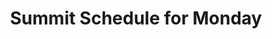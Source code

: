 ---
layout       : blocks/page-component
component    : schedule/summit-day.html
day          : Mon
title        : Summit Schedule for Monday
type         : schedule
---